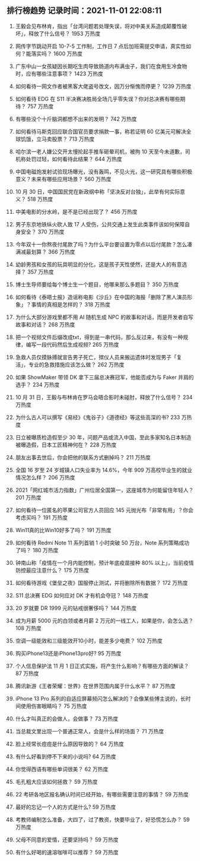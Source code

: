 
## 排行榜趋势 记录时间：2021-11-01 22:08:11
  
  1. 王毅会见布林肯，指出「台湾问题若处理失误，将对中美关系造成颠覆性破坏」，释放了什么信号？ 1953 万热度
    
  2. 网传字节跳动开启 10-7-5 工作制，工作日 7 点后加班需提交申请，真实性如何？能落实吗？ 1600 万热度
    
  3. 广东中山一女孩疑因长期吃生肉导致肠道内布满虫子，我们在食用生冷食物时，应有哪些注意事项？ 1423 万热度
    
  4. 如何看待一网文作者被黑客大佬盗号改文，因万分惭愧而停更？ 1239 万热度
    
  5. 如何看待 EDG 在 S11 半决赛决胜局全场几乎零失误？你对总决赛有哪些期待？ 757 万热度
    
  6. 有哪些没个十斤脑洞都想不出来的发明？ 742 万热度
    
  7. 如何看待马斯克回应联合国官员要求捐款一事，称若证明 60 亿美元可解决全球饥饿，立马卖股票？ 713 万热度
    
  8. 哈尔滨一老人嫌公交开太慢抡起手推车砸晕司机，被拘 10 天至今未道歉，司机称处罚过轻，如何看待此结果？ 644 万热度
    
  9. 中国电磁炮发射试验现场曝光，没有轰鸣，不见火光，这一研究具有哪些积极意义？未来有哪些应用场景？ 560 万热度
    
  10. 10 月 30 日，中国国民党在新政纲中称「坚决反对台独」，此举有何实际意义？ 518 万热度
    
  11. 中美电影的分水岭，是不是已经出现了？ 456 万热度
    
  12. 男子东京地铁纵火砍人致 17 人受伤，公共交通上发生此类事件该如何保障自身安全？ 370 万热度
    
  13. 今年双十一你熬夜付尾款了吗？为什么平台要设置为零点以后付尾款？怎么凑满减最划算？ 366 万热度
    
  14. 幼龄男孩和女孩的玩具明显的分化，这是孩子天性使然，还是大人的有意选择？ 357 万热度
    
  15. 博士生导师要给每个博士生一个题目，他哪来那么多题目？ 350 万热度
    
  16. 如何看待《泰晤士报》造谣称电影《沙丘》在中国的海报「删除了黑人演员形象」？事情的真相是怎样的？ 318 万热度
    
  17. 为什么大部分游戏里都不用 AI 随机生成 NPC 的故事和对话，而是开发者自写故事和对话？ 268 万热度
    
  18. 把一个视频文件后缀改成txt，得到是一串代码，那么反过来，有没有一种规律，编写一段代码然后生成视频? 265 万热度
    
  19. 急救人员仅摸脉搏就宣告男子死亡，殡仪人员来搬运遗体时发现男子「复活」，专业的急救措施应该怎么做？ 262 万热度
    
  20. 如果 ShowMaker 带领 DK 拿下三届总决赛冠军，他能否成为与 Faker 并肩的选手？ 234 万热度
    
  21. 10 月 31 日，王毅与布林肯在罗马会晤合影时未碰肘，释放了什么信号？ 234 万热度
    
  22. 为什么古人可以撰写《易经》《鬼谷子》《道德经》等这些高深的书? 233 万热度
    
  23. 日立被曝质检造假至少 30 年，问题产品或流入中国，至此多家知名日本制造被曝造假，日本工匠精神何在？ 228 万热度
    
  24. 朋友出事去世后，你会把他的联系方式删掉吗？ 211 万热度
    
  25. 全国 16 岁至 24 岁城镇人口失业率为 14.6%，今年 909 万高校毕业生的就业情况怎么样？ 206 万热度
    
  26. 2021「网红城市活力指数」广州位居全国第一，这座城市为何能留住年轻人？ 201 万热度
    
  27. 如何看待一位匿名的苹果公司官方人员回应 145 元抛光布「非常有用」？你会考虑买吗？ 191 万热度
    
  28. Win11真的比Win10好多了吗？ 191 万热度
    
  29. 如何看待 Redmi Note 11 系列首销 1 小时突破 50 万台，Note 系列策略成功了吗？ 180 万热度
    
  30. 钟南山称「疫情在一个月内能控制，预计年底疫苗接种 80% 以上」，当前疫情防控最应注意什么？ 175 万热度
    
  31. 如何看待游戏《堡垒之夜》国服停止测试，并将删除所有数据？ 172 万热度
    
  32. S11 总决赛 EDG 如何应对 DK 才有机会夺冠？ 148 万热度
    
  33. 20 岁就要 DR 1999 元的钻戒很奢侈吗？ 144 万热度
    
  34. 成为月薪 5000 元的白领或者月薪 2 万元的一线工人，如果是你，会怎么选？ 108 万热度
    
  35. 空调一级能效和三级能效开10小时，能差多少电费？ 102 万热度
    
  36. 购买iPhone13还是iPhone13pro好? 95 万热度
    
  37. 个人信息保护法 11 月 1 日正式实施，将产生什么影响？有哪些方面的解读？ 87 万热度
    
  38. 腾讯新游《王者荣耀：世界》在世界范围内属于什么水平？ 87 万热度
    
  39. iPhone 13 Pro 系列的自适应屏幕频闪怎么解决的？会像某些博主说的，长时间使用伤害眼睛吗？ 75 万热度
    
  40. 什么才叫真正的会做人，会做事？ 73 万热度
    
  41. 当总裁文里出现一个普通正常人，会是什么样的场面？ 71 万热度
    
  42. 脸上经常长痘痘是什么原因导致的？ 64 万热度
    
  43. 有什么好看到停不下来的小说吗? 64 万热度
    
  44. 你觉得西语有哪些单词很美？ 62 万热度
    
  45. 毛孔粗大应该如何拯救？ 59 万热度
    
  46. 22 考研各地区报名确认时间已经开始，有哪些需要注意的事情？ 59 万热度
    
  47. 最好的忘记一个人的方式是什么? 59 万热度
    
  48. 考教师编制怎么准备，大四了，过了教资，快要毕业了，好恐慌怎么办？ 59 万热度
    
  49. 父母不同意的爱情，还要坚持吗？ 59 万热度
    
  50. 有什么好喝的速溶咖啡可以推荐？ 59 万热度
    